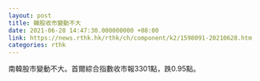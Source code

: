 ```yaml
---
layout: post
title: 韓股收市變動不大
date: 2021-06-28 14:47:30.000000000 +08:00
link: https://news.rthk.hk/rthk/ch/component/k2/1598091-20210628.htm
categories: rthk
---
```


南韓股市變動不大。首爾綜合指數收市報3301點，跌0.95點。
